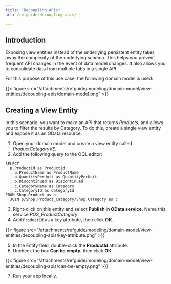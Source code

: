 ```yaml
---
title: "Decoupling APIs"
url: /refguide/decoupling-apis/

---
```


## Introduction

Exposing view entities instead of the underlying persistent entity takes away the complexity of the underlying schema. This helps you prevent frequent API changes in the event of data model changes. It also allows you to consolidate data from multiple tabs in a single API.

For this purpose of this use case, the following domain model is used:

{{< figure src="/attachments/refguide/modeling/domain-model/view-entities/decoupling-apis/domain-model.png" >}}

## Creating a View Entity
In this scenario, you want to make an API that returns *Products*, and allows you to filter the results by Category. To do this, create a single view entity and expose it as an OData resource. 

1. Open your domain model and create a view entity called *ProductCategoryVE*.
2. Add the following query to the OQL editor:

```
SELECT
  p.ProductId as ProductId
  , p.ProductName as ProductName
  , p.QuantityPerUnit as QuantityPerUnit
  , p.Discontinued as Discontinued
  , c.CategoryName as Category
  , c.CategoryId as CategoryId
FROM Shop.Product as p
  JOIN p/Shop.Product_Category/Shop.Category as c
```

3. Right-click on this entity and select **Publish in OData service**. Name this service *POS_ProductCategory*.
4. Add `ProductId` as a key attribute, then click **OK**.

{{< figure src="/attachments/refguide/modeling/domain-model/view-entities/decoupling-apis/key-attribute.png" >}}


5. In the Entity field, double-click the **ProductId** attribute. 
6. Uncheck the box **Can be empty**, then click **OK**. 
   
{{< figure src="/attachments/refguide/modeling/domain-model/view-entities/decoupling-apis/can-be-empty.png" >}}

7. Run your app locally.